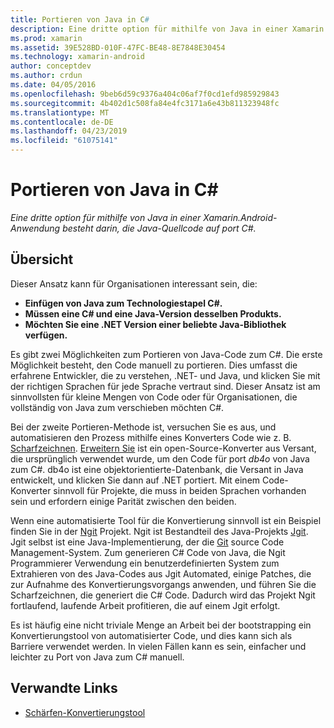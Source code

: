 ```yaml
---
title: Portieren von Java in C#
description: Eine dritte option für mithilfe von Java in einer Xamarin.Android-Anwendung besteht darin, die Java-Quellcode auf port C#.
ms.prod: xamarin
ms.assetid: 39E528BD-010F-47FC-BE48-8E7848E30454
ms.technology: xamarin-android
author: conceptdev
ms.author: crdun
ms.date: 04/05/2016
ms.openlocfilehash: 9beb6d59c9376a404c06af7f0cd1efd985929843
ms.sourcegitcommit: 4b402d1c508fa84e4fc3171a6e43b811323948fc
ms.translationtype: MT
ms.contentlocale: de-DE
ms.lasthandoff: 04/23/2019
ms.locfileid: "61075141"
---
```

# <a name="porting-java-to-c"></a>Portieren von Java in C#

_Eine dritte option für mithilfe von Java in einer Xamarin.Android-Anwendung besteht darin, die Java-Quellcode auf port C#._

## <a name="overview"></a>Übersicht

Dieser Ansatz kann für Organisationen interessant sein, die:

-  **Einfügen von Java zum Technologiestapel C#.**
-  **Müssen eine C# und eine Java-Version desselben Produkts.**
-  **Möchten Sie eine .NET Version einer beliebte Java-Bibliothek verfügen.**


Es gibt zwei Möglichkeiten zum Portieren von Java-Code zum C#. Die erste Möglichkeit besteht, den Code manuell zu portieren. Dies umfasst die erfahrene Entwickler, die zu verstehen, .NET- und Java, und klicken Sie mit der richtigen Sprachen für jede Sprache vertraut sind. Dieser Ansatz ist am sinnvollsten für kleine Mengen von Code oder für Organisationen, die vollständig von Java zum verschieben möchten C#.

Bei der zweite Portieren-Methode ist, versuchen Sie es aus, und automatisieren den Prozess mithilfe eines Konverters Code wie z. B. [Scharfzeichnen](https://github.com/mono/sharpen). [Erweitern Sie](https://github.com/mono/sharpen) ist ein open-Source-Konverter aus Versant, die ursprünglich verwendet wurde, um den Code für port *db4o* von Java zum C#. db4o ist eine objektorientierte-Datenbank, die Versant in Java entwickelt, und klicken Sie dann auf .NET portiert. Mit einem Code-Konverter sinnvoll für Projekte, die muss in beiden Sprachen vorhanden sein und erfordern einige Parität zwischen den beiden.

Wenn eine automatisierte Tool für die Konvertierung sinnvoll ist ein Beispiel finden Sie in der [Ngit](https://github.com/mono/ngit) Projekt.
Ngit ist Bestandteil des Java-Projekts [Jgit](http://eclipse.org/).
Jgit selbst ist eine Java-Implementierung, der die [Git](http://git-scm.com/) source Code Management-System. Zum generieren C# Code von Java, die Ngit Programmierer Verwendung ein benutzerdefinierten System zum Extrahieren von des Java-Codes aus Jgit Automated, einige Patches, die zur Aufnahme des Konvertierungsvorgangs anwenden, und führen Sie die Scharfzeichnen, die generiert die C# Code. Dadurch wird das Projekt Ngit fortlaufend, laufende Arbeit profitieren, die auf einem Jgit erfolgt.

Es ist häufig eine nicht triviale Menge an Arbeit bei der bootstrapping ein Konvertierungstool von automatisierter Code, und dies kann sich als Barriere verwendet werden. In vielen Fällen kann es sein, einfacher und leichter zu Port von Java zum C# manuell.



## <a name="related-links"></a>Verwandte Links

- [Schärfen-Konvertierungstool](https://github.com/mono/sharpen)
